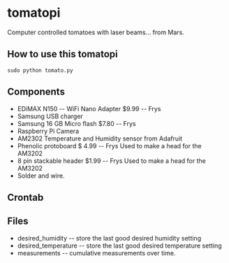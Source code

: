 # tomatopi
Computer controlled tomatoes with laser beams... from Mars.

## How to use this tomatopi
```
sudo python tomato.py
```

## Components

* EDiMAX N150 -- WiFi Nano Adapter $9.99 -- Frys
* Samsung USB charger
* Samsung 16 GB Micro flash $7.80  -- Frys
* Raspberry Pi Camera
* AM2302 Temperature and Humidity sensor from Adafruit
* Phenolic protoboard  $ 4.99 -- Frys  Used to make a head for the AM3202
* 8 pin stackable header $1.99 -- Frys  Used to make a head for the AM3202
* Solder and wire.

## Crontab

## Files
* desired_humidity -- store the last good desired humidity setting
* desired_temperature -- store the last good desired temperature setting
* measurements -- cumulative measurements over time.
